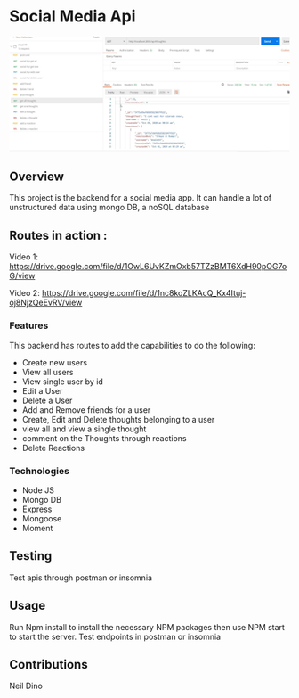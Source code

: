 # Social Media Api

![](assets/images/postman.jpg)

## Overview

This project is the backend for a social media app.  It can handle a lot of unstructured data using mongo DB, a noSQL database

 ## Routes in action :
 Video 1:
 https://drive.google.com/file/d/1OwL6UvKZmOxb57TZzBMT6XdH90pOG7oG/view

 Video 2: 
 https://drive.google.com/file/d/1nc8koZLKAcQ_Kx4Ituj-oj8NjzQeEvRV/view


 ### Features

 This backend has routes to add the capabilities to do the following: 
 * Create new users
 * View all users
 * View single user by id
 * Edit a User
 * Delete a User
 * Add and Remove friends for a user
 * Create, Edit and Delete thoughts belonging to a user
 * view all and view a single thought
 * comment on the Thoughts through reactions
 * Delete Reactions

 ### Technologies

 * Node JS
 * Mongo DB
 * Express
 * Mongoose
 * Moment

## Testing
Test apis through postman or insomnia

## Usage

Run Npm install to install the necessary NPM packages then use NPM start to start the server.  Test endpoints in postman or insomnia

## Contributions 

Neil Dino

